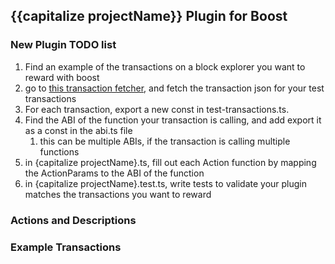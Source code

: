## {{capitalize projectName}} Plugin for Boost

### New Plugin TODO list
1.  Find an example of the transactions on a block explorer you want to reward with boost
2.  go to [this transaction fetcher](https://stackblitz.com/github/wevm/viem/tree/main/examples/transactions_fetching-transactions?file=index.ts), and fetch the transaction json for your test transactions
3.  For each transaction, export a new const in test-transactions.ts.
4.  Find the ABI of the function your transaction is calling, and add export it as a const in the abi.ts file
    1.  this can be multiple ABIs, if the transaction is calling multiple functions
5.  in {capitalize projectName}.ts, fill out each Action function by mapping the ActionParams to the ABI of the function
6.  in {capitalize projectName}.test.ts, write tests to validate your plugin matches the transactions you want to reward



### Actions and Descriptions



### Example Transactions